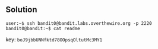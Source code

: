 ##  Solution 

``` Shell
user:~$ ssh bandit0@bandit.labs.overthewire.org -p 2220
bandit0@bandit:~$ cat readme
```

key:
`boJ9jbbUNNfktd78OOpsqOltutMc3MY1`

